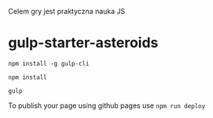 Celem gry jest praktyczna nauka JS

# gulp-starter-asteroids

`npm install -g gulp-cli`

`npm install`

`gulp`

To publish your page using github pages use `npm run deploy`

